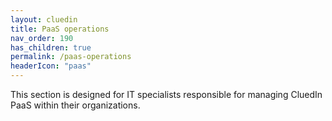 ```yaml
---
layout: cluedin
title: PaaS operations
nav_order: 190
has_children: true
permalink: /paas-operations
headerIcon: "paas"
---
```


This section is designed for IT specialists responsible for managing CluedIn PaaS within their organizations.

